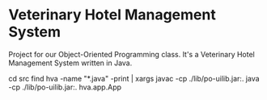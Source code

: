# Veterinary Hotel Management System
Project for our Object-Oriented Programming class. It's a Veterinary Hotel Management System written in Java.

cd src
find hva -name "*.java" -print | xargs javac -cp ./lib/po-uilib.jar:. 
java -cp ./lib/po-uilib.jar:. hva.app.App     